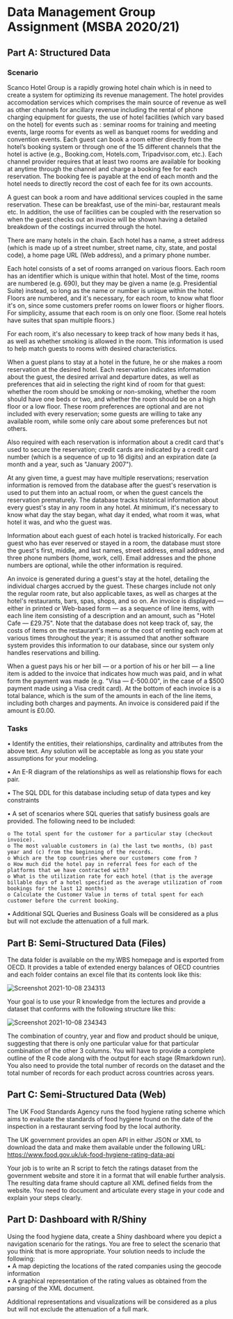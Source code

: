 # Data Management Group Assignment (MSBA 2020/21)

## Part A: Structured Data
### Scenario
Scanco Hotel Group is a rapidly growing hotel chain which is in need to create a system for optimizing its revenue management. The hotel provides accomodation services which comprises the main source of revenue as well as other channels for ancillary revenue including the rental of phone charging equipment for guests, the use of hotel facilities (which vary based on the hotel) for events such as : seminar rooms for training and meeting events, large rooms for events as well as banquet rooms for wedding and convention events. Each guest can book a room either directly from the hotel’s booking system or through one of the 15 different channels that the hotel is active (e.g., Booking.com, Hotels.com, Tripadvisor.com, etc.). Each channel provider requires that at least two rooms are available for booking at anytime through the channel and charge a booking fee for each reservation. The booking fee is payable at the end of each month and the hotel needs to directly record the cost of each fee for its own accounts.

A guest can book a room and have additional services coupled in the same reservation. These can be breakfast, use of the mini-bar, restaurant meals etc. In addition, the use of facilities can be coupled with the reservation so when the guest checks out an invoice will be shown having a detailed breakdown of the costings incurred through the hotel.

There are many hotels in the chain. Each hotel has a name, a street address (which is made up of a street number, street name, city, state, and postal code), a home page URL (Web address), and a primary phone number.

Each hotel consists of a set of rooms arranged on various floors. Each room has an identifier which is unique within that hotel. Most of the time, rooms are numbered (e.g. 690), but they may be given a name (e.g. Presidential Suite) instead, so long as the name or number is unique within the hotel. Floors are numbered, and it's necessary, for each room, to know what floor it's on, since some customers prefer rooms on lower floors or higher floors. For simplicity, assume that each room is on only one floor. (Some real hotels have suites that span multiple floors.)

For each room, it's also necessary to keep track of how many beds it has, as well as whether smoking is allowed in the room. This information is used to help match guests to rooms with desired characteristics.

When a guest plans to stay at a hotel in the future, he or she makes a room reservation at the desired hotel. Each reservation indicates information about the guest, the desired arrival and departure dates, as well as preferences that aid in selecting the right kind of room for that guest: whether the room should be smoking or non-smoking, whether the room should have one beds or two, and whether the room should be on a high floor or a low floor. These room preferences are optional and are not included with every reservation; some guests are willing to take any available room, while some only care about some preferences but not others.

Also required with each reservation is information about a credit card that's used to secure the reservation; credit cards are indicated by a credit card number (which is a sequence of up to 16 digits) and an expiration date (a month and a year, such as "January 2007").

At any given time, a guest may have multiple reservations; reservation information is removed from the database after the guest's reservation is used to put them into an actual room, or when the guest cancels the reservation prematurely. The database tracks historical information about every guest's stay in any room in any hotel. At minimum, it's necessary to know what day the stay began, what day it ended, what room it was, what hotel it was, and who the guest was.

Information about each guest of each hotel is tracked historically. For each guest who has ever reserved or stayed in a room, the database must store the guest's first, middle, and last names, street address, email address, and three phone numbers (home, work, cell). Email addresses and the phone numbers are optional, while the other information is required.

An invoice is generated during a guest's stay at the hotel, detailing the individual charges accrued by the guest. These charges include not only the regular room rate, but also applicable taxes, as well as charges at the hotel's restaurants, bars, spas, shops, and so on. An invoice is displayed — either in printed or Web-based form — as a sequence of line items, with each line item consisting of a description and an amount, such as "Hotel Cafe — £29.75". Note that the database does not keep track of, say, the costs of items on the restaurant's menu or the cost of renting each room at various times throughout the year; it is assumed that another software system provides this information to our database, since our system only handles reservations and billing.

When a guest pays his or her bill — or a portion of his or her bill — a line item is added to the invoice that indicates how much was paid, and in what form the payment was made (e.g. "Visa — £-500.00", in the case of a $500 payment made using a Visa credit card). At the bottom of each invoice is a total balance, which is the sum of the amounts in each of the line items, including both charges and payments. An invoice is considered paid if the amount is £0.00.

### Tasks

• Identify the entities, their relationships, cardinality and attributes from the above text. Any solution will be acceptable as long as you state your assumptions for your modeling.

• An E-R diagram of the relationships as well as relationship flows for each pair.

• The SQL DDL for this database including setup of data types and key constraints

• A set of scenarios where SQL queries that satisfy business goals are provided. The following need to be included:

    o The total spent for the customer for a particular stay (checkout invoice).
    o The most valuable customers in (a) the last two months, (b) past year and (c) from the beginning of the records.
    o Which are the top countries where our customers come from ?
    o How much did the hotel pay in referral fees for each of the platforms that we have contracted with?
    o What is the utilization rate for each hotel (that is the average billable days of a hotel specified as the average utilization of room bookings for the last 12 months)
    o Calculate the Customer Value in terms of total spent for each customer before the current booking.
    
• Additional SQL Queries and Business Goals will be considered as a plus but will not exclude the attenuation of a full mark.

## Part B: Semi-Structured Data (Files)

The data folder is available on the my.WBS homepage and is exported from OECD. It provides a table of extended energy balances of OECD countries and each folder contains an excel file that its contents look like this:

![Screenshot 2021-10-08 234313](https://user-images.githubusercontent.com/43996798/136632013-314f49cf-6531-40e1-b1d6-601cff6b33c9.jpg)

Your goal is to use your R knowledge from the lectures and provide a dataset that conforms with the following structure like this:

![Screenshot 2021-10-08 234343](https://user-images.githubusercontent.com/43996798/136632024-56f840dc-b3ea-42fa-9e80-894b38680cbc.jpg)

The combination of country, year and flow and product should be unique, suggesting that there is only one particular value for that particular combination of the other 3 columns. You will have to provide a complete outline of the R code along with the output for each stage (Rmarkdown run). You also need to provide the total number of records on the dataset and the total number of records for each product across countries across years.

## Part C: Semi-Structured Data (Web)

The UK Food Standards Agency runs the food hygiene rating scheme which aims to evaluate the standards of food hygiene found on the date of the inspection in a restaurant serving food by the local authority.

The UK government provides an open API in either JSON or XML to download the data and make them available under the following URL: <br/>
https://www.food.gov.uk/uk-food-hygiene-rating-data-api

Your job is to write an R script to fetch the ratings dataset from the government website and store it in a format that will enable further analysis. The resulting data frame should capture all XML defined fields from the website. You need to document and articulate every stage in your code and explain your steps clearly.

## Part D: Dashboard with R/Shiny

Using the food hygiene data, create a Shiny dashboard where you depict a navigation scenario for the ratings. You are free to select the scenario that you think that is more appropriate. Your solution needs to include the following: <br/>
• A map depicting the locations of the rated companies using the geocode information <br/>
• A graphical representation of the rating values as obtained from the parsing of the XML document.

Additional representations and visualizations will be considered as a plus but will not exclude the attenuation of a full mark.
